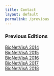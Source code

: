 ```yaml
---
title: Contact
layout: default
permalink: /previous
---
```


### Previous Editions

<p><a href="http://sysbio.curie.fr/bionetvisa/bionetvisa2014.html">BioNetVisA 2014</a><br />
<a href="http://sysbio.curie.fr/bionetvisa/bionetvisa2015.html">BioNetVisA 2015</a><br />
<a href="http://sysbio.curie.fr/bionetvisa/bionetvisa2016.html">BioNetVisA 2016</a><br />
<a href="https://sysbio.curie.fr/bionetvisa/bionetvisa2017.html">BioNetVisA 2017</a><br />
<a href="/index18_bkup.md">BioNetVisA 2018</a><br />
</p>
